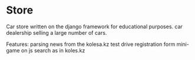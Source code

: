 # Store
Car store written on the django framework for educational purposes.
car dealership selling a large number of cars.

Features:
  parsing news from the kolesa.kz
  test drive registration form
  mini-game on js
  search as in koles.kz
